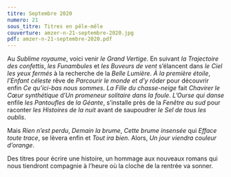 ```yaml
---
titre: Septembre 2020
numero: 21
sous_titre: Titres en pêle-mêle
couverture: amzer-n-21-septembre-2020.jpg
pdf: amzer-n-21-septembre-2020.pdf
---
```

Au *Sublime royaume*, voici venir *le Grand Vertige*. En suivant *la Trajectoire des confettis*, *les Funambules* et *les Buveurs de vent* s’élancent dans *le Ciel les yeux fermés* à la recherche de la *Belle Lumière*. *À la première étoile*, *l’Enfant céleste* rêve de *Parcourir le monde et d’y rôder* pour découvrir enfin *Ce qu’ici-bas nous sommes*. *La Fille du chasse-neige* fait *Chavirer le Cœur synthétique* d’*Un promeneur solitaire dans la foule*. *L’Ourse qui danse* enfile *les Pantoufles* de *la Géante*, s’installe près de la *Fenêtre au sud* pour raconter *les Histoires de la nuit* avant de saupoudrer *le Sel de tous les oublis*.

Mais *Rien n’est perdu*, *Demain la brume*, *Cette brume insensée* qui *Efface toute trace*, se lèvera enfin et *Tout ira bien*. Alors, *Un jour viendra couleur d’orange*.

Des titres pour écrire une histoire, un hommage aux nouveaux romans qui nous tiendront compagnie à l’heure où la cloche de la rentrée va sonner.
